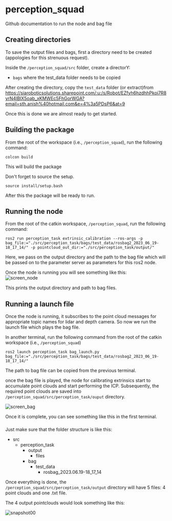 # perception_squad

Github documentation to run the node and bag file

## Creating directories

To save the output files and bags, first a directory need to be created (appologies for this strenuous request).   

Inside the `/perception_squad/src` folder, create a directorY:
- `bags` where the test_data folder needs to be copied

After creating the directory, copy the `test_data` folder (or extract)from https://siaroboticsolutions.sharepoint.com/:u:/s/Robot/EZfyh6hzdhhPkoi7R8yrN4IBlX5oab_xKMWEc5FhGorWGA?email=sth.anish%40hotmail.com&e=4%3a5PDsP6&at=9   

Once this is done we are almost ready to get started.   

## Building the package

From the root of the workspace (i.e., `/perception_squad`), run the following command:   
```
colcon build
```
This will build the package

Don't forget to source the setup.   
```
source install/setup.bash
```

After this the package will be ready to run.   


## Running the node
From the root of the catkin workspace, `/perception_squad`, run the following command:   
```
ros2 run perception_task extrinsic_calibration --ros-args -p bag_file:="./src/perception_task/bags/test_data/rosbag2_2023_06_19-18_17_14/" -p pointcloud_out_dir:="./src/perception_task/output/"
``` 

Here, we pass on the output directory and the path to the bag file which will be passed on to the parameter server as parameters for this ros2 node.   


Once the node is running you will see something like this:   
![screen_node](https://github.com/AnishShr/perception_squad/assets/62991158/5f2bfcf5-3022-4672-8927-2b78d26698f2)

This prints the output directory and path to bag files.   

## Running a launch file
Once the node is running, it subscribes to the point cloud messages for appropriate topic names for lidar and depth camera. So now we run the launch file which plays the bag file.   

In another terminal, run the following command from the root of the catkin workspace (i.e., `/perception_squad`)

```
ros2 launch perception_task bag_launch.py bag_file:="./src/perception_task/bags/test_data/rosbag2_2023_06_19-18_17_14/"
```

The path to bag file can be copied from the previous terminal.

once the bag file is played, the node for calibrating extrinsics start to accumulate point clouds and start performing the ICP. Subsequently, the required point clouds are saved into `/perception_squad/src/perception_task/ouput` directory.

![screen_bag](https://github.com/AnishShr/perception_squad/assets/62991158/4a9e8443-4f26-40da-a384-50c64768df3c)

Once it is complete, you can see something like this in the first terminal.

###
Just make sure that the folder structure is like this:
- src
    - perception_task
        - output
            - files
        - bag
            - test_data
                - rosbag_2023.06.19-18_17_14


Once everything is done, the `/perception_squad/src/perception_task/output` directory will have 5 files: 4 point clouds and one .txt file.   

The 4 output pointclouds would look something like this:   

![snapshot00](https://github.com/AnishShr/perception_squad/assets/62991158/ea33333c-7171-4b94-a7da-6f9d6a1142c7)


